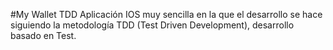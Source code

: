#My Wallet TDD
Aplicación IOS muy sencilla en la que el desarrollo se hace siguiendo la metodología TDD (Test Driven Development), desarrollo basado en Test.
